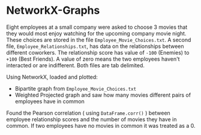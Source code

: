 # NetworkX-Graphs

Eight employees at a small company were asked to choose 3 movies that they would most enjoy watching for the upcoming company movie night. These choices are stored in the file `Employee_Movie_Choices.txt`.
A second file, `Employee_Relationships.txt`, has data on the relationships between different coworkers. 
The relationship score has value of `-100` (Enemies) to `+100` (Best Friends). A value of zero means the two employees haven't interacted or are indifferent.
Both files are tab delimited.

Using NetworkX, loaded and plotted:
* Bipartite graph from `Employee_Movie_Choices.txt`
* Weighted Projected graph and saw how many movies different pairs of employees have in common

Found the Pearson correlation ( using `DataFrame.corr()` ) between employee relationship scores and the number of movies they have in common. If two employees have no movies in common it was treated as a 0.
